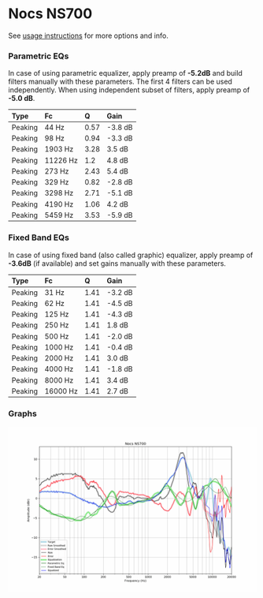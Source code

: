 # Nocs NS700
See [usage instructions](https://github.com/jaakkopasanen/AutoEq#usage) for more options and info.

### Parametric EQs
In case of using parametric equalizer, apply preamp of **-5.2dB** and build filters manually
with these parameters. The first 4 filters can be used independently.
When using independent subset of filters, apply preamp of **-5.0 dB**.

| Type    | Fc       |    Q | Gain    |
|:--------|:---------|:-----|:--------|
| Peaking | 44 Hz    | 0.57 | -3.8 dB |
| Peaking | 98 Hz    | 0.94 | -3.3 dB |
| Peaking | 1903 Hz  | 3.28 | 3.5 dB  |
| Peaking | 11226 Hz | 1.2  | 4.8 dB  |
| Peaking | 273 Hz   | 2.43 | 5.4 dB  |
| Peaking | 329 Hz   | 0.82 | -2.8 dB |
| Peaking | 3298 Hz  | 2.71 | -5.1 dB |
| Peaking | 4190 Hz  | 1.06 | 4.2 dB  |
| Peaking | 5459 Hz  | 3.53 | -5.9 dB |

### Fixed Band EQs
In case of using fixed band (also called graphic) equalizer, apply preamp of **-3.6dB**
(if available) and set gains manually with these parameters.

| Type    | Fc       |    Q | Gain    |
|:--------|:---------|:-----|:--------|
| Peaking | 31 Hz    | 1.41 | -3.2 dB |
| Peaking | 62 Hz    | 1.41 | -4.5 dB |
| Peaking | 125 Hz   | 1.41 | -4.3 dB |
| Peaking | 250 Hz   | 1.41 | 1.8 dB  |
| Peaking | 500 Hz   | 1.41 | -2.0 dB |
| Peaking | 1000 Hz  | 1.41 | -0.4 dB |
| Peaking | 2000 Hz  | 1.41 | 3.0 dB  |
| Peaking | 4000 Hz  | 1.41 | -1.8 dB |
| Peaking | 8000 Hz  | 1.41 | 3.4 dB  |
| Peaking | 16000 Hz | 1.41 | 2.7 dB  |

### Graphs
![](./Nocs%20NS700.png)